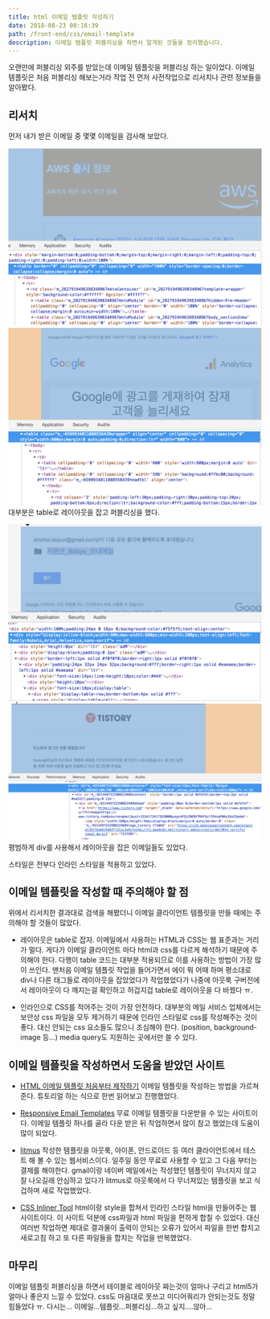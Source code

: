 ```yaml
---
title: html 이메일 템플릿 작성하기
date: 2018-08-23 00:16:39
path: /front-end/css/email-template
description: 이메일 템플릿 퍼블리싱을 하면서 알게된 것들을 정리했습니다.
---
```


오랜만에 퍼블리싱 외주를 받았는데 이메일 템플릿을 퍼블리싱 하는 일이었다.
이메일 템플릿은 처음 퍼블리싱 해보는거라 작업 전 먼저 사전작업으로 리서치나 관련 정보들을 알아봤다.

## 리서치

먼저 내가 받은 이메일 중 몇몇 이메일을 검사해 보았다.

![aws 메일](../images/frontend/html-email-template-03.png)
![구글 애널리틱스 메일](../images/frontend/html-email-template-04.png)
대부분은 table로 레이아웃을 잡고 퍼블리싱을 했다.

![구글 드라이브 알림 메일](../images/frontend/html-email-template-01.png)
![티스토리 메일](../images/frontend/html-email-template-02.png)
평범하게 div를 사용해서 레이아웃을 잡은 이메일들도 있었다.

스타일은 전부다 인라인 스타일을 적용하고 있었다.

## 이메일 템플릿을 작성할 때 주의해야 할 점

위에서 리서치한 결과대로 검색을 해봤더니 이메일 클라이언트 템플릿을 만들 때에는 주의해야 할 것들이 많았다.

- 레이아웃은 table로 잡자.
  이메일에서 사용하는 HTML과 CSS는 웹 표준과는 거리가 멀다. 게다가 이메일 클라이언트 마다 html과 css를 다르게 해석하기 때문에 주의해야 한다. 다행이 table 코드는 대부분 적용되므로 이를 사용하는 방법이 가장 많이 쓰인다.
  맨처음 이메일 템플릿 작업을 들어가면서 에이 뭐 어때 하며 평소대로 div나 다른 태그들로 레이아웃을 잡았었다가 작업했었다가 나중에 아웃룩 구버전에서 레이아웃이 다 깨지는걸 확인하고 허겁지겁 table로 레이아웃을 다 바꿨다 ㅠ.

- 인라인으로 CSS를 적어주는 것이 가장 안전하다.
  대부분의 메일 서비스 업체에서는 보안상 css 파일을 모두 제거하기 때문에 인라인 스타일로 css를 작성해주는 것이 좋다. 대신 안되는 css 요소들도 많으니 조심해야 한다. (position, background-image 등...) media query도 지원하는 곳에서만 쓸 수 있다.

## 이메일 템플릿을 작성하면서 도움을 받았던 사이트

- [HTML 이메일 템플릿 처음부터 제작하기](https://webdesign.tutsplus.com/ko/articles/build-an-html-email-template-from-scratch--webdesign-12770)
  이메일 템플릿을 작성하는 방법을 가르쳐준다. 튜토리얼 하는 식으로 한번 읽어보고 진행했었다.

- [Responsive Email Templates](https://zurb.com/playground/responsive-email-templates)
  무료 이메일 템플릿을 다운받을 수 있는 사이트이다. 이메일 템플릿 하나를 골라 다운 받은 뒤 작업하면서 많이 참고 했었는데 도움이 많이 되었다.

- [litmus](https://litmus.com/)
  작성한 템플릿을 아웃룩, 아이폰, 안드로이드 등 여러 클라이언트에서 테스트 해 볼 수 있는 웹서비스이다. 일주일 동안 무료로 사용할 수 있고 그 다음 부터는 결제를 해야한다. gmail이랑 네이버 메일에서는 작성했던 템플릿이 무너지지 않고 잘 나오길래 안심하고 있다가 litmus로 아웃룩에서 다 무너져있는 템플릿을 보고 식겁하며 새로 작업했었다.

- [CSS Inliner Tool](https://templates.mailchimp.com/resources/inline-css/)
  html이랑 style을 합쳐서 인라인 스타일 html을 만들어주는 웹사이트이다. 이 사이트 덕분에 css파일과 html 파일을 편하게 합칠 수 있었다. 대신 여러번 작업하면 제대로 결과물이 출력이 안되는 오류가 있어서 파일을 한번 합치고 새로고침 하고 또 다른 파일들을 합치는 작업을 반복했었다.

## 마무리

이메일 템플릿 퍼블리싱을 하면서 테이블로 레이아웃 짜는것이 얼마나 구리고 html5가 얼마나 좋은지 느낄 수 있었다. css도 마음대로 못쓰고 미디어쿼리가 안되는것도 정말 힘들었다 ㅠ. 다시는... 이메일...템플릿...퍼블리싱...하고 싶지....않아...
